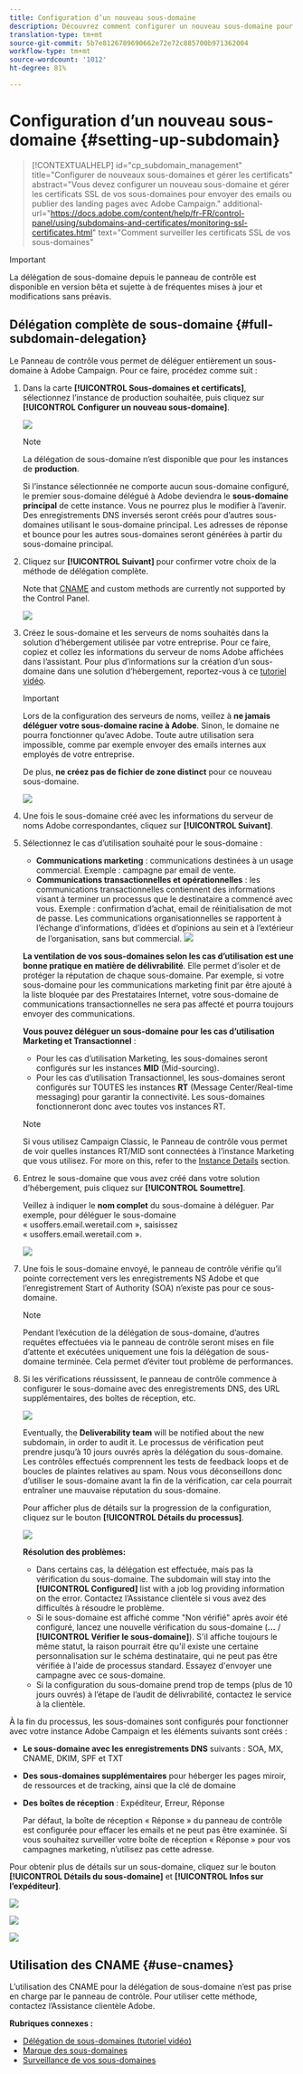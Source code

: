 ```yaml
---
title: Configuration d’un nouveau sous-domaine
description: Découvrez comment configurer un nouveau sous-domaine pour vos instances de campagne
translation-type: tm+mt
source-git-commit: 5b7e8126789690662e72e72c885700b971362004
workflow-type: tm+mt
source-wordcount: '1012'
ht-degree: 81%

---
```



# Configuration d’un nouveau sous-domaine {#setting-up-subdomain}

>[!CONTEXTUALHELP]
>id="cp_subdomain_management"
>title="Configurer de nouveaux sous-domaines et gérer les certificats"
>abstract="Vous devez configurer un nouveau sous-domaine et gérer les certificats SSL de vos sous-domaines pour envoyer des emails ou publier des landing pages avec Adobe Campaign."
>additional-url="https://docs.adobe.com/content/help/fr-FR/control-panel/using/subdomains-and-certificates/monitoring-ssl-certificates.html" text="Comment surveiller les certificats SSL de vos sous-domaines"

>[!IMPORTANT]
>
>La délégation de sous-domaine depuis le panneau de contrôle est disponible en version bêta et sujette à de fréquentes mises à jour et modifications sans préavis.

## Délégation complète de sous-domaine {#full-subdomain-delegation}

Le Panneau de contrôle vous permet de déléguer entièrement un sous-domaine à Adobe Campaign. Pour ce faire, procédez comme suit :

1. Dans la carte **[!UICONTROL Sous-domaines et certificats]**, sélectionnez l’instance de production souhaitée, puis cliquez sur **[!UICONTROL Configurer un nouveau sous-domaine]**.

   ![](assets/subdomain1.png)

   >[!NOTE]
   >
   >La délégation de sous-domaine n’est disponible que pour les instances de **production**.
   >
   >Si l’instance sélectionnée ne comporte aucun sous-domaine configuré, le premier sous-domaine délégué à Adobe deviendra le **sous-domaine principal** de cette instance. Vous ne pourrez plus le modifier à l’avenir. Des enregistrements DNS inversés seront créés pour d’autres sous-domaines utilisant le sous-domaine principal. Les adresses de réponse et bounce pour les autres sous-domaines seront générées à partir du sous-domaine principal.

1. Cliquez sur **[!UICONTROL Suivant]** pour confirmer votre choix de la méthode de délégation complète.

   Note that [CNAME](#use-cnames) and custom methods are currently not supported by the Control Panel.

   ![](assets/subdomain3.png)

1. Créez le sous-domaine et les serveurs de noms souhaités dans la solution d’hébergement utilisée par votre entreprise. Pour ce faire, copiez et collez les informations du serveur de noms Adobe affichées dans l’assistant. Pour plus d’informations sur la création d’un sous-domaine dans une solution d’hébergement, reportez-vous à ce [tutoriel vidéo](https://video.tv.adobe.com/v/30175?captions=fre_fr).

   >[!IMPORTANT]
   >
   >Lors de la configuration des serveurs de noms, veillez à **ne jamais déléguer votre sous-domaine racine à Adobe**. Sinon, le domaine ne pourra fonctionner qu’avec Adobe. Toute autre utilisation sera impossible, comme par exemple envoyer des emails internes aux employés de votre entreprise.
   >
   >De plus, **ne créez pas de fichier de zone distinct** pour ce nouveau sous-domaine.

   ![](assets/subdomain4.png)

1. Une fois le sous-domaine créé avec les informations du serveur de noms Adobe correspondantes, cliquez sur **[!UICONTROL Suivant]**.

1. Sélectionnez le cas d’utilisation souhaité pour le sous-domaine :

   * **Communications marketing** : communications destinées à un usage commercial. Exemple : campagne par email de vente.
   * **Communications transactionnelles et opérationnelles** : les communications transactionnelles contiennent des informations visant à terminer un processus que le destinataire a commencé avec vous. Exemple : confirmation d’achat, email de réinitialisation de mot de passe. Les communications organisationnelles se rapportent à l’échange d’informations, d’idées et d’opinions au sein et à l’extérieur de l’organisation, sans but commercial.
   ![](assets/subdomain5.png)

   **La ventilation de vos sous-domaines selon les cas d’utilisation est une bonne pratique en matière de délivrabilité**. Elle permet d’isoler et de protéger la réputation de chaque sous-domaine. Par exemple, si votre sous-domaine pour les communications marketing finit par être ajouté à la liste bloquée par des Prestataires Internet, votre sous-domaine de communications transactionnelles ne sera pas affecté et pourra toujours envoyer des communications.

   **Vous pouvez déléguer un sous-domaine pour les cas d’utilisation Marketing et Transactionnel** :

   * Pour les cas d’utilisation Marketing, les sous-domaines seront configurés sur les instances **MID** (Mid-sourcing).
   * Pour les cas d’utilisation Transactionnel, les sous-domaines seront configurés sur TOUTES les instances **RT** (Message Center/Real-time messaging) pour garantir la connectivité. Les sous-domaines fonctionneront donc avec toutes vos instances RT.
   >[!NOTE]
   >
   >Si vous utilisez Campaign Classic, le Panneau de contrôle vous permet de voir quelles instances RT/MID sont connectées à l’instance Marketing que vous utilisez. For more on this, refer to the [Instance Details](../../instances-settings/using/instance-details.md) section.

1. Entrez le sous-domaine que vous avez créé dans votre solution d’hébergement, puis cliquez sur **[!UICONTROL Soumettre]**.

   Veillez à indiquer le **nom complet** du sous-domaine à déléguer. Par exemple, pour déléguer le sous-domaine « usoffers.email.weretail.com », saisissez « usoffers.email.weretail.com ».

   ![](assets/subdomain6.png)

1. Une fois le sous-domaine envoyé, le panneau de contrôle vérifie qu’il pointe correctement vers les enregistrements NS Adobe et que l’enregistrement Start of Authority (SOA) n’existe pas pour ce sous-domaine.

   >[!NOTE]
   >
   >Pendant l’exécution de la délégation de sous-domaine, d’autres requêtes effectuées via le panneau de contrôle seront mises en file d’attente et exécutées uniquement une fois la délégation de sous-domaine terminée. Cela permet d’éviter tout problème de performances.

1. Si les vérifications réussissent, le panneau de contrôle commence à configurer le sous-domaine avec des enregistrements DNS, des URL supplémentaires, des boîtes de réception, etc.

   ![](assets/subdomain7.png)

   Eventually, the **Deliverability team** will be notified about the new subdomain, in order to audit it. Le processus de vérification peut prendre jusqu’à 10 jours ouvrés après la délégation du sous-domaine. Les contrôles effectués comprennent les tests de feedback loops et de boucles de plaintes relatives au spam. Nous vous déconseillons donc d’utiliser le sous-domaine avant la fin de la vérification, car cela pourrait entraîner une mauvaise réputation du sous-domaine.

   Pour afficher plus de détails sur la progression de la configuration, cliquez sur le bouton **[!UICONTROL Détails du processus]**.

   ![](assets/subdomain_audit.png)

   **Résolution des problèmes:**

   * Dans certains cas, la délégation est effectuée, mais pas la vérification du sous-domaine. The subdomain will stay into the **[!UICONTROL Configured]** list with a job log providing information on the error. Contactez l’Assistance clientèle si vous avez des difficultés à résoudre le problème.
   * Si le sous-domaine est affiché comme &quot;Non vérifié&quot; après avoir été configuré, lancez une nouvelle vérification du sous-domaine (**...** / **[!UICONTROL Vérifier le sous-domaine]**). S&#39;il affiche toujours le même statut, la raison pourrait être qu&#39;il existe une certaine personnalisation sur le schéma destinataire, qui ne peut pas être vérifiée à l&#39;aide de processus standard. Essayez d&#39;envoyer une campagne avec ce sous-domaine.
   * Si la configuration du sous-domaine prend trop de temps (plus de 10 jours ouvrés) à l’étape de l’audit de délivrabilité, contactez le service à la clientèle.

À la fin du processus, les sous-domaines sont configurés pour fonctionner avec votre instance Adobe Campaign et les éléments suivants sont créés :

* **Le sous-domaine avec les enregistrements DNS** suivants : SOA, MX, CNAME, DKIM, SPF et TXT
* **Des sous-domaines supplémentaires** pour héberger les pages miroir, de ressources et de tracking, ainsi que la clé de domaine
* **Des boîtes de réception** : Expéditeur, Erreur, Réponse

   Par défaut, la boîte de réception « Réponse » du panneau de contrôle est configurée pour effacer les emails et ne peut pas être examinée. Si vous souhaitez surveiller votre boîte de réception « Réponse » pour vos campagnes marketing, n’utilisez pas cette adresse.

Pour obtenir plus de détails sur un sous-domaine, cliquez sur le bouton **[!UICONTROL Détails du sous-domaine]** et **[!UICONTROL Infos sur l’expéditeur]**.

![](assets/detail_buttons.png)

![](assets/subdomain_details.png)

![](assets/sender_info.png)

## Utilisation des CNAME {#use-cnames}

L’utilisation des CNAME pour la délégation de sous-domaine n’est pas prise en charge par le panneau de contrôle. Pour utiliser cette méthode, contactez l’Assistance clientèle Adobe.

**Rubriques connexes :**

* [Délégation de sous-domaines (tutoriel vidéo)](https://docs.adobe.com/content/help/en/campaign-learn/campaign-standard-tutorials/administrating/control-panel/subdomain-delegation.html)
* [Marque des sous-domaines](../../subdomains-certificates/using/subdomains-branding.md)
* [Surveillance de vos sous-domaines](../../subdomains-certificates/using/monitoring-subdomains.md)